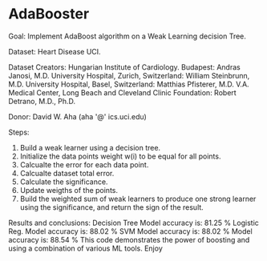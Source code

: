 # AdaBooster
Goal: Implement AdaBoost algorithm on a Weak Learning decision Tree.

Dataset: Heart Disease UCI.

Dataset Creators:
Hungarian Institute of Cardiology. Budapest: Andras Janosi, M.D.
University Hospital, Zurich, Switzerland: William Steinbrunn, M.D.
University Hospital, Basel, Switzerland: Matthias Pfisterer, M.D.
V.A. Medical Center, Long Beach and Cleveland Clinic Foundation: Robert Detrano, M.D., Ph.D.

Donor: David W. Aha (aha '@' ics.uci.edu)

Steps: 
1. Build a weak learner using a decision tree.
2. Initialize the data points weight w(i) to be equal for all points.
3. Calcualte the error for each data point.
4. Calcualte dataset total error.
5. Calculate the significance.
6. Update weigths of the points.
7. Build the weighted sum of weak learners to produce one strong learner 
   using the significance, and return the sign of the result.

Results and conclusions:
Decision Tree Model accuracy is:  81.25 %
Logistic Reg. Model accuracy is:  88.02 %
SVM Model accuracy is:  88.02 %
Model accuracy is:  88.54 %
This code demonstrates the power of boosting and using a combination of various ML tools.
Enjoy
